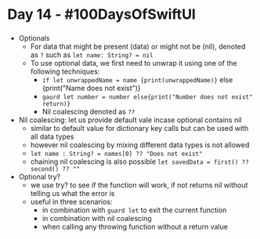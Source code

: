 # Day 14 - #100DaysOfSwiftUI

###

  - Optionals
    - For data that might be present (data) or might not be (nil), denoted as `?` such as `let name: String? = nil`
    - To use optional data, we first need to unwrap it using one of the following techniques:
      - `if let unwrappedName = name {print(unwrappedName)}` else {print("Name does not exist")}
      - `gaurd let number = number else{print("Number does not exist" return)}`
      - Nil coalescing denoted as `??`
  - Nil coalescing: let us provide default vale incase optional contains nil 
    - similar to default value for dictionary key calls but can be used with all data types
    - however nil coalescing by mixing different data types is not allowed
    - `let name : String? = names[0] ?? "Does not exist"`
    - chaining nil coalescing is also possible `let savedData = first() ?? second() ?? ""`
  - Optional try?
    - we use try? to see if the function will work, if not returns nil without telling us what the error is
    - useful in three scenarios: 
      - in combination with `guard let` to exit the current function
      - in combination with nil coalescing
      - when calling any throwing function without a return value
